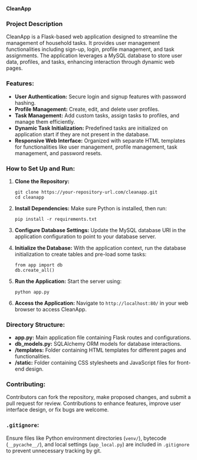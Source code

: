 **CleanApp**

### Project Description
CleanApp is a Flask-based web application designed to streamline the management of household tasks. It provides user management functionalities including sign-up, login, profile management, and task assignments. The application leverages a MySQL database to store user data, profiles, and tasks, enhancing interaction through dynamic web pages.

### Features:
- **User Authentication:** Secure login and signup features with password hashing.
- **Profile Management:** Create, edit, and delete user profiles.
- **Task Management:** Add custom tasks, assign tasks to profiles, and manage them efficiently.
- **Dynamic Task Initialization:** Predefined tasks are initialized on application start if they are not present in the database.
- **Responsive Web Interface:** Organized with separate HTML templates for functionalities like user management, profile management, task management, and password resets.

### How to Set Up and Run:
1. **Clone the Repository:**
   ```
   git clone https://your-repository-url.com/cleanapp.git
   cd cleanapp
   ```

2. **Install Dependencies:**
   Make sure Python is installed, then run:
   ```
   pip install -r requirements.txt
   ```

3. **Configure Database Settings:**
   Update the MySQL database URI in the application configuration to point to your database server.

4. **Initialize the Database:**
   With the application context, run the database initialization to create tables and pre-load some tasks:
   ```
   from app import db
   db.create_all()
   ```

5. **Run the Application:**
   Start the server using:
   ```
   python app.py
   ```

6. **Access the Application:**
   Navigate to `http://localhost:80/` in your web browser to access CleanApp.

### Directory Structure:
- **app.py:** Main application file containing Flask routes and configurations.
- **db_models.py:** SQLAlchemy ORM models for database interactions.
- **/templates:** Folder containing HTML templates for different pages and functionalities.
- **/static:** Folder containing CSS stylesheets and JavaScript files for front-end design.

### Contributing:
Contributors can fork the repository, make proposed changes, and submit a pull request for review. Contributions to enhance features, improve user interface design, or fix bugs are welcome.

### `.gitignore`:
Ensure files like Python environment directories (`venv/`), bytecode (`__pycache__/`), and local settings (`app_local.py`) are included in `.gitignore` to prevent unnecessary tracking by git.
